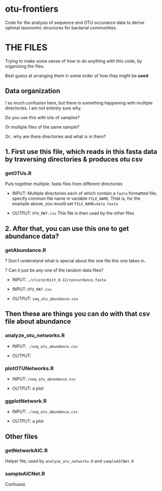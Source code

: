 # otu-frontiers

Code for the analysis of sequence and OTU occurance data to derive optimal taxonomic structures for bacterial communities.

# THE FILES

Trying to make some sense of how to do anything with this code, by organizing the files.

Best guess at arranging them in some order of how they might be **used**


## Data organization
! so much confusion here, but there is something happening with multiple directories. I am not entirely sure why.

Do you use this with lots of samples? 

Or multiple files of the same sample? 

Or.. why are there directories and what is in them?

## 1. First use this file, which reads in this fasta data by traversing directories & produces otu csv

### getOTUs.R

Puts together multiple .fasta files from different directories

* INPUT: Multiple directories each of which contain a `fasta` formatted file; specify common file name in variable `FILE_NAME`. THat is, for the example above, you would set `FILE_NAME=data.fasta`

* OUTPUT: `OTU_MAT.csv` This file is then used by the other files


## 2. After that, you can use this one to get abundance data?

### getAbundance.R

? Don't understand what is special about the one file this one takes in. 

? Can it just be any one of the random data files?

* INPUT: `./clusterDist_0.12/concordance.fasta`
* INPUT: `OTU_MAT.csv`

* OUTPUT: `seq_otu_abundance.csv`


## Then these are things you can do with that csv file about abundance

### analyze_otu_networks.R

* INPUT: `./seq_otu_abundance.csv`

* OUTPUT: 

### plotOTUNetworks.R

* INPUT: `/seq_otu_abundance.csv`

* OUTPUT: a plot


### ggplotNetwork.R

* INPUT: `./seq_otu_abundance.csv`

* OUTPUT: a plot



## Other files

### getNetworkAIC.R

Helper file; used by `analyze_otu_networks.R` and `sampleAICNet.R`



### sampleAICNet.R

Confused.
